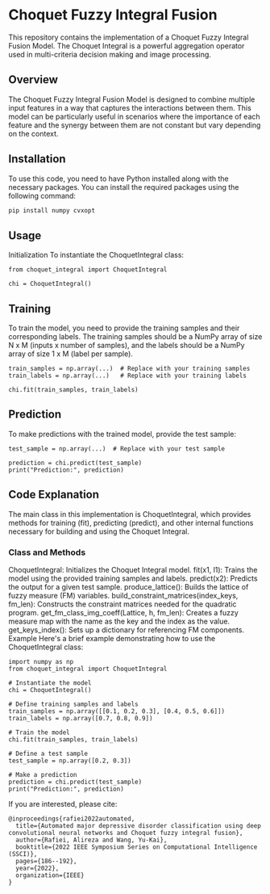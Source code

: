 # Choquet Fuzzy Integral Fusion
This repository contains the implementation of a Choquet Fuzzy Integral Fusion Model. The Choquet Integral is a powerful aggregation operator used in multi-criteria decision making and image processing.

## Overview
The Choquet Fuzzy Integral Fusion Model is designed to combine multiple input features in a way that captures the interactions between them. This model can be particularly useful in scenarios where the importance of each feature and the synergy between them are not constant but vary depending on the context.

## Installation
To use this code, you need to have Python installed along with the necessary packages. You can install the required packages using the following command:
```bash
pip install numpy cvxopt
```

## Usage
Initialization
To instantiate the ChoquetIntegral class:
```
from choquet_integral import ChoquetIntegral

chi = ChoquetIntegral()
```
## Training
To train the model, you need to provide the training samples and their corresponding labels. The training samples should be a NumPy array of size N x M (inputs x number of samples), and the labels should be a NumPy array of size 1 x M (label per sample).
```
train_samples = np.array(...)  # Replace with your training samples
train_labels = np.array(...)   # Replace with your training labels

chi.fit(train_samples, train_labels)
```

## Prediction
To make predictions with the trained model, provide the test sample:
```
test_sample = np.array(...)  # Replace with your test sample

prediction = chi.predict(test_sample)
print("Prediction:", prediction)
```

## Code Explanation
The main class in this implementation is ChoquetIntegral, which provides methods for training (fit), predicting (predict), and other internal functions necessary for building and using the Choquet Integral.

### Class and Methods
ChoquetIntegral: Initializes the Choquet Integral model.
fit(x1, l1): Trains the model using the provided training samples and labels.
predict(x2): Predicts the output for a given test sample.
produce_lattice(): Builds the lattice of fuzzy measure (FM) variables.
build_constraint_matrices(index_keys, fm_len): Constructs the constraint matrices needed for the quadratic program.
get_fm_class_img_coeff(Lattice, h, fm_len): Creates a fuzzy measure map with the name as the key and the index as the value.
get_keys_index(): Sets up a dictionary for referencing FM components.
Example
Here's a brief example demonstrating how to use the ChoquetIntegral class:
```
import numpy as np
from choquet_integral import ChoquetIntegral

# Instantiate the model
chi = ChoquetIntegral()

# Define training samples and labels
train_samples = np.array([[0.1, 0.2, 0.3], [0.4, 0.5, 0.6]])
train_labels = np.array([0.7, 0.8, 0.9])

# Train the model
chi.fit(train_samples, train_labels)

# Define a test sample
test_sample = np.array([0.2, 0.3])

# Make a prediction
prediction = chi.predict(test_sample)
print("Prediction:", prediction)
```

If you are interested, please cite:
```
@inproceedings{rafiei2022automated,
  title={Automated major depressive disorder classification using deep convolutional neural networks and Choquet fuzzy integral fusion},
  author={Rafiei, Alireza and Wang, Yu-Kai},
  booktitle={2022 IEEE Symposium Series on Computational Intelligence (SSCI)},
  pages={186--192},
  year={2022},
  organization={IEEE}
}
```

